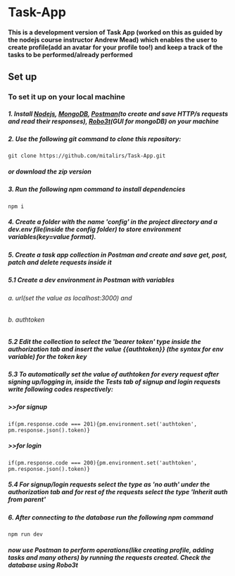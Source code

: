 # Task-App
#### This is a development version of Task App (worked on this as guided by the nodejs course instructor Andrew Mead) which enables the user to create profile(add an avatar for your profile too!) and keep a track of the tasks to be performed/already performed
## Set up
### To set it up on your local machine
##### 1. Install [Nodejs](https://nodejs.org/en/), [MongoDB](https://www.mongodb.com), [Postman](https://www.postman.com/)(to create and save HTTP/s requests and read their responses), [Robo3t](https://robomongo.org/)(GUI for mongoDB) on your machine
##### 2. Use the following git command to clone this repository:
```git clone https://github.com/mitalirs/Task-App.git```
##### or download the zip version
##### 3. Run the following npm command to install dependencies
```npm i```
##### 4. Create a folder with the name 'config' in the project directory and a dev.env file(inside the config folder) to store environment variables(key=value format).
##### 5. Create a task app collection in Postman and create and save get, post, patch and delete requests inside it
##### 5.1 Create a dev environment in Postman with variables 
###### a. url(set the value as localhost:3000) and 
###### b. authtoken
##### 5.2 Edit the collection to select the 'bearer token' type inside the authorization tab and insert the value {{authtoken}} (the syntax for env variable) for the token key
##### 5.3 To automatically set the value of authtoken for every request after signing up/logging in, inside the Tests tab of signup and login requests write following codes respectively:
##### >>for signup
```if(pm.response.code === 201){pm.environment.set('authtoken', pm.response.json().token)}``` 
##### >>for login
```if(pm.response.code === 200){pm.environment.set('authtoken', pm.response.json().token)}```
##### 5.4 For signup/login requests select the type as 'no auth' under the authorization tab and for rest of the requests select the type 'Inherit auth from parent'
##### 6. After connecting to the database run the following npm command
```npm run dev```
##### now use Postman to perform operations(like creating profile, adding tasks and many others) by running the requests created. Check the database using Robo3t
